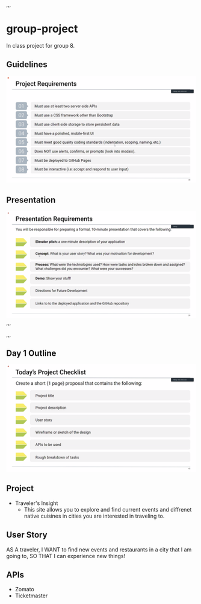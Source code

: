 ,,,
# group-project
In class project for group 8.

## Guidelines

![ScreenShot](assets/images/Project1Guidelines.png)

## Presentation

![ScreenShot](assets/images/Project1Presentation.png)
,,,

,,,
## Day 1 Outline

![ScreenShot](assets/images/Day1Checklist.png)

## Project

* Traveler's Insight
  * This site allows you to explore and find current events and diffrenet native cuisines in cities you are interested in traveling to.

## User Story

AS A traveler,
I WANT to find new events and restaurants in a city that I am going to,
SO THAT I can experience new things!

## APIs
* Zomato
* Ticketmaster
